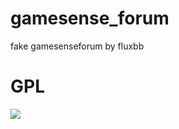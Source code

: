 # gamesense_forum
fake gamesenseforum
by fluxbb

# GPL
<img src="https://s1.ax1x.com/2022/05/05/OeogXV.png" />
